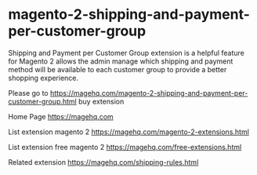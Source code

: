 # magento-2-shipping-and-payment-per-customer-group
Shipping and Payment per Customer Group extension is a helpful feature for Magento 2 allows the admin manage which shipping and payment method will be available to each customer group to provide a better shopping experience.

Please go to https://magehq.com/magento-2-shipping-and-payment-per-customer-group.html buy extension

Home Page https://magehq.com

List extension magento 2 https://magehq.com/magento-2-extensions.html

List extension free magento 2 https://magehq.com/free-extensions.html

Related extension https://magehq.com/shipping-rules.html
